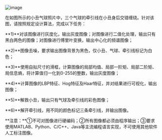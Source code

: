 ![image](https://github.com/user-attachments/assets/735f0b19-3e6a-4f3b-996b-feb5646c89cb)

在如图所示的小丑气球照片中，三个气球的牵引线在小丑身后交错缠绕。针对该图，请按照规定设计算法，完成以下任务：

**1)**对该图像进行灰度化，输出灰度图像；对图像进行二值化处理，输出只有黑白两色的图像；对图像进行傅里叶变换，输出中心化的频谱图像；

**2)**图像去噪，要求输出图像背景为黑色，仅小丑、气球、牵引线标记为白色；

**3)**使用自拟尺寸的滑框，计算图像的局部均值、局部一阶矩、局部二阶矩、局信息熵，将计算值归一化到0-255的整数，输出灰度图像；

**4)**计算图像的LBP特征、Hog特征及Haar特征，并对结果进行可视化，输出图像；

**5)**解救小丑，输出只有气球及牵引线的彩色图像；

**6)**解开牵引线，用不同的颜色标记三条牵引线，并输出图像。

**注意：**①不可对图像进行硬编码；②所有图像都必须由程序输出；③要求使用MATLAB、Python、C/C++、Java等主流编程语言实现，不可使用其他软件人工标注图像。
